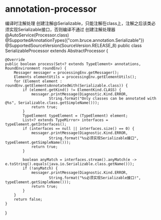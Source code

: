 # annotation-processor
编译时注解处理
创建注解@Serializable，只能注解在class上，注解之后该类必须实现Serializable接口，否则编译不通过
创建注解处理器
@AutoService(Processor.class)
@SupportedAnnotationTypes({"com.bruce.annotation.Serializable"})
@SupportedSourceVersion(SourceVersion.RELEASE_8)
public class SerializableProcessor extends AbstractProcessor {

    @Override
    public boolean process(Set<? extends TypeElement> annotations, RoundEnvironment roundEnv) {
        Messager messager = processingEnv.getMessager();
        Elements elementUtils = processingEnv.getElementUtils();
        for (Element element : roundEnv.getElementsAnnotatedWith(Serializable.class)) {
            if (element.getKind() != ElementKind.CLASS) {
                messager.printMessage(Diagnostic.Kind.ERROR,
                        String.format("Only classes can be annotated with @%s", Serializable.class.getSimpleName()));
                return true;
            }
            TypeElement typeElement = (TypeElement) element;
            List<? extends TypeMirror> interfaces = typeElement.getInterfaces();
            if (interfaces == null || interfaces.size() == 0) {
                messager.printMessage(Diagnostic.Kind.ERROR,
                        String.format("%s必须实现Serializable接口", typeElement.getSimpleName()));
                return true;
            }

            boolean anyMatch = interfaces.stream().anyMatch(e -> e.toString().equals(java.io.Serializable.class.getName()));
            if (!anyMatch) {
                messager.printMessage(Diagnostic.Kind.ERROR,
                        String.format("%s必须实现Serializable接口!", typeElement.getSimpleName()));
                return true;
            }
        }
        return false;
    }
}
